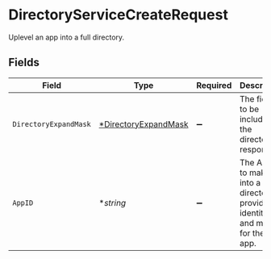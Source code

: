 # DirectoryServiceCreateRequest

Uplevel an app into a full directory.


## Fields

| Field                                                                             | Type                                                                              | Required                                                                          | Description                                                                       |
| --------------------------------------------------------------------------------- | --------------------------------------------------------------------------------- | --------------------------------------------------------------------------------- | --------------------------------------------------------------------------------- |
| `DirectoryExpandMask`                                                             | [*DirectoryExpandMask](../../models/shared/directoryexpandmask.md)                | :heavy_minus_sign:                                                                | The fields to be included in the directory response.                              |
| `AppID`                                                                           | **string*                                                                         | :heavy_minus_sign:                                                                | The AppID to make into a directory, providing identities and more for the C1 app. |